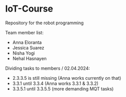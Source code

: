 # IoT-Course
Repository for the robot programming 

Team member list:
- Anna Eloranta
- Jessica Suarez
- Nisha Yogi
- Nehal Hasnayen

Dividing tasks to members / 02.04.2024:
- 2.3.3.5 is still missing (Anna works currently on that)
- 3.3.1 until 3.3.4 (Anna works 3.3.1 & 3.3.2)
- 3.3.5.1 until 3.3.5.5 (more demanding MQT tasks)
